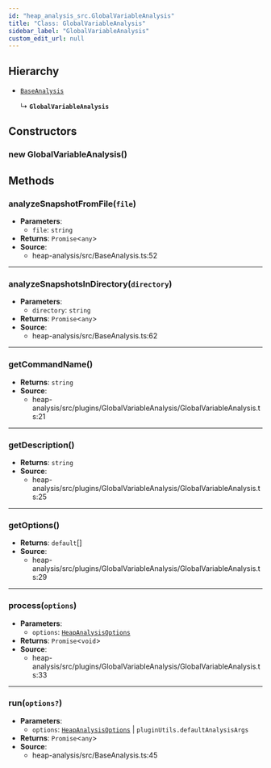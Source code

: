 ```yaml
---
id: "heap_analysis_src.GlobalVariableAnalysis"
title: "Class: GlobalVariableAnalysis"
sidebar_label: "GlobalVariableAnalysis"
custom_edit_url: null
---
```


## Hierarchy

- [`BaseAnalysis`](heap_analysis_src.BaseAnalysis.md)

  ↳ **`GlobalVariableAnalysis`**

## Constructors

### <a id="new globalvariableanalysis"></a>**new GlobalVariableAnalysis**()

## Methods

### <a id="analyzesnapshotfromfile"></a>**analyzeSnapshotFromFile**(`file`)

 * **Parameters**:
    * `file`: `string`
 * **Returns**: `Promise`<`any`\>
 * **Source**:
    * heap-analysis/src/BaseAnalysis.ts:52

___

### <a id="analyzesnapshotsindirectory"></a>**analyzeSnapshotsInDirectory**(`directory`)

 * **Parameters**:
    * `directory`: `string`
 * **Returns**: `Promise`<`any`\>
 * **Source**:
    * heap-analysis/src/BaseAnalysis.ts:62

___

### <a id="getcommandname"></a>**getCommandName**()

 * **Returns**: `string`
 * **Source**:
    * heap-analysis/src/plugins/GlobalVariableAnalysis/GlobalVariableAnalysis.ts:21

___

### <a id="getdescription"></a>**getDescription**()

 * **Returns**: `string`
 * **Source**:
    * heap-analysis/src/plugins/GlobalVariableAnalysis/GlobalVariableAnalysis.ts:25

___

### <a id="getoptions"></a>**getOptions**()

 * **Returns**: `default`[]
 * **Source**:
    * heap-analysis/src/plugins/GlobalVariableAnalysis/GlobalVariableAnalysis.ts:29

___

### <a id="process"></a>**process**(`options`)

 * **Parameters**:
    * `options`: [`HeapAnalysisOptions`](../modules/heap_analysis_src.md#heapanalysisoptions)
 * **Returns**: `Promise`<`void`\>
 * **Source**:
    * heap-analysis/src/plugins/GlobalVariableAnalysis/GlobalVariableAnalysis.ts:33

___

### <a id="run"></a>**run**(`options?`)

 * **Parameters**:
    * `options`: [`HeapAnalysisOptions`](../modules/heap_analysis_src.md#heapanalysisoptions) | `pluginUtils.defaultAnalysisArgs`
 * **Returns**: `Promise`<`any`\>
 * **Source**:
    * heap-analysis/src/BaseAnalysis.ts:45
